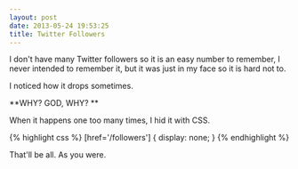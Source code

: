 ```yaml
---
layout: post
date: 2013-05-24 19:53:25
title: Twitter Followers
---
```


I don't have many Twitter followers so it is an easy number to remember, I never intended to remember it, but it was just in my face so it is hard not to. 

I noticed how it drops sometimes. 

**WHY? GOD, WHY? **

When it happens one too many times, I hid it with CSS.

{% highlight css %}
[href='/followers'] { display: none; }
{% endhighlight %}

That'll be all. As you were.